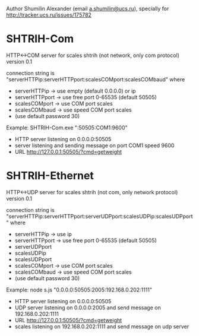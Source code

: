 Author Shumilin Alexander (email a.shumilin@ucs.ru), specially for http://tracker.ucs.ru/issues/175782<br />

# SHTRIH-Com

HTTP<->COM server for scales shtrih (not network, only com protocol) version 0.1

connection string is "serverHTTPip:serverHTTPport:scalesCOMport:scalesCOMbaud" where

- serverHTTPip   -> use empty (default 0.0.0.0) or ip
- serverHTTPport -> use free port 0-65535 (default 50505)
- scalesCOMport  -> use COM port scales
- scalesCOMbaud  -> use speed COM port scales
- (use default password 30)

Example: SHTRIH-Com.exe ":50505:COM1:9600"

- HTTP server listening on 0.0.0.0:50505
- server listening and sending message on port COM1 speed 9600
- URL http://127.0.0.1:50505/?cmd=getweight

# SHTRIH-Ethernet

HTTP<->UDP server for scales shtrih (not com, only network protocol) version 0.1

connection string is "serverHTTPip:serverHTTPport:serverUDPport:scalesUDPip:scalesUDPport" where

- serverHTTPip   -> use ip
- serverHTTPport -> use free port 0-65535 (default 50505)
- serverUDPport
- scalesUDPip
- scalesUDPport
- scalesCOMport  -> use COM port scales
- scalesCOMbaud  -> use speed COM port scales
- (use default password 30)

Example: node s.js "0.0.0.0:50505:2005:192.168.0.202:1111"
- HTTP server listening on 0.0.0.0:50505
- UDP server listening on 0.0.0.0:2005 and send message on 192.168.0.202:1111
- URL http://127.0.0.1:50505/?cmd=getweight
- scales listening on 192.168.0.202:1111 and send message on udp server